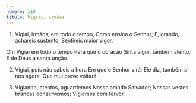 ```yaml
---
numero: 110
titulo: Vigiai, irmãos
---
```

1. Vigiai, irmãos, em todo o tempo,
Como ensina o Senhor;
E, orando, achareis sustento,
Sentireis maior vigor.

Oh! Vigiai em todo o tempo
Para que o coração
Sinta vigor, também alento,
E de Deus a santa unção.

2. Vigiai, pois não sabeis a hora
Em que o Senhor virá;
Ele diz, também a nós agora,
Que mui breve voltará.

3. Vigiando, atentos, aguardemos
Nosso amado Salvador;
Nossas vestes brancas conservemos;
Vigiemos com fervor.
